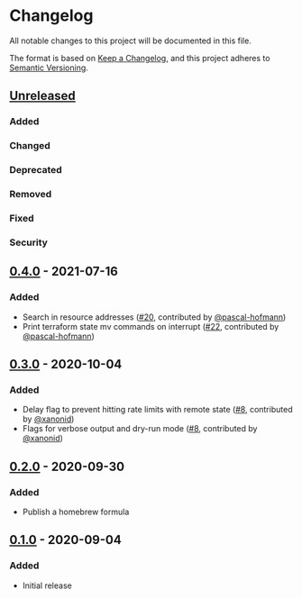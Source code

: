 # Changelog
All notable changes to this project will be documented in this file.

The format is based on [Keep a Changelog](https://keepachangelog.com/en/1.0.0/),
and this project adheres to [Semantic Versioning](https://semver.org/spec/v2.0.0.html).

## [Unreleased]
### Added
### Changed
### Deprecated
### Removed
### Fixed
### Security


## [0.4.0] - 2021-07-16
### Added
- Search in resource addresses ([#20](https://github.com/mbode/terraform-state-mover/pull/20), contributed by [@pascal-hofmann](https://github.com/pascal-hofmann))
- Print terraform state mv commands on interrupt ([#22](https://github.com/mbode/terraform-state-mover/pull/22), contributed by [@pascal-hofmann](https://github.com/pascal-hofmann))

## [0.3.0] - 2020-10-04
### Added
- Delay flag to prevent hitting rate limits with remote state ([#8](https://github.com/mbode/terraform-state-mover/pull/8), contributed by [@xanonid](https://github.com/xanonid))
- Flags for verbose output and dry-run mode ([#8](https://github.com/mbode/terraform-state-mover/pull/8), contributed by [@xanonid](https://github.com/xanonid))

## [0.2.0] - 2020-09-30
### Added
- Publish a homebrew formula

## [0.1.0] - 2020-09-04
### Added
- Initial release

[Unreleased]: https://github.com/mbode/terraform-state-mover/compare/0.4.0...HEAD
[0.4.0]: https://github.com/mbode/terraform-state-mover/compare/0.3.0...0.4.0
[0.3.0]: https://github.com/mbode/terraform-state-mover/compare/0.2.0...0.3.0
[0.2.0]: https://github.com/mbode/terraform-state-mover/compare/0.1.0...0.2.0
[0.1.0]: https://github.com/mbode/terraform-state-mover/releases/tag/0.1.0